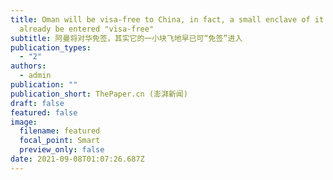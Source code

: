 ```yaml
---
title: Oman will be visa-free to China, in fact, a small enclave of it can
  already be entered "visa-free"
subtitle: 阿曼将对华免签，其实它的一小块飞地早已可“免签”进入
publication_types:
  - "2"
authors:
  - admin
publication: ""
publication_short: ThePaper.cn (澎湃新闻)
draft: false
featured: false
image:
  filename: featured
  focal_point: Smart
  preview_only: false
date: 2021-09-08T01:07:26.687Z
---
```

